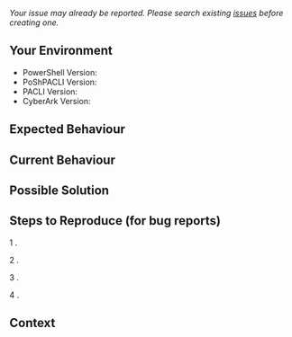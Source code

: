 _Your issue may already be reported. Please search existing [issues](../) before creating one._

## Your Environment

<!--- Include relevant details about your environment -->

* PowerShell Version:
* PoShPACLI Version:
* PACLI Version:
* CyberArk Version:

## Expected Behaviour

<!--- If you're describing a bug, tell us what should happen -->
<!--- If you're suggesting a change/improvement, tell us how it should work -->

## Current Behaviour

<!--- If describing a bug, tell us what happens instead of the expected behaviour -->
<!--- If suggesting a change/improvement, explain the difference from current behaviour -->

## Possible Solution

<!--- Not obligatory, but suggest a fix/reason for the bug, -->
<!--- or ideas how to implement the addition or change -->

## Steps to Reproduce (for bug reports)

<!--- Provide a link to a live example, or an unambiguous set of steps to -->
<!--- reproduce this bug. Include code to reproduce, if relevant -->
1 .

2 .

3 .

4 .

## Context

<!--- What are you trying to accomplish? -->
<!--- Providing context helps us define the best solution -->
